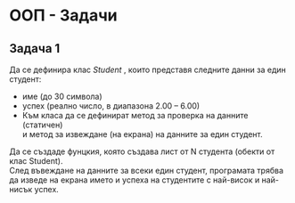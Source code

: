 # ООП - Задачи

## Задача 1

Да се дефинира клас *Student* , които представя следните данни за един студент:
- име (до 30 символа)
- успех (реално число, в диапазона 2.00 – 6.00)
- Към класа да се дефинират метод за проверка на данните (статичен) <br> и метод за извеждане (на екранa) на данните за един студент. <br>

Да се създаде фунцкия, която създава лист от N студента (обекти от клас Student). <br>
След въвеждане на данните за всеки един студент, програмата трябва да изведе на екрана името и успеха на студентите с най-висок и най-нисък успех.

